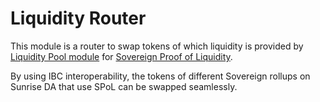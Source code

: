 # Liquidity Router

This module is a router to swap tokens of which liquidity is provided by [Liquidity Pool module](../sunrise/liquidity-pool.md) for [Sovereign Proof of Liquidity](../sunrise/spol.md).

By using IBC interoperability, the tokens of different Sovereign rollups on Sunrise DA that use SPoL can be swapped seamlessly.
